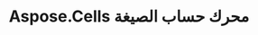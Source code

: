 ﻿---
title: Aspose.Cells محرك حساب الصيغة
type: docs
weight: 70
url: /ar/java/aspose-cells-formula-calculation-engine/
---
